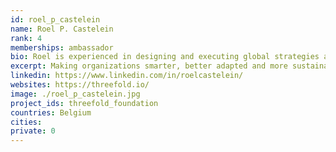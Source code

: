 ```yaml
---
id: roel_p_castelein
name: Roel P. Castelein
rank: 4
memberships: ambassador
bio: Roel is experienced in designing and executing global strategies at Microsoft, Autodesk and Dell EMC. Making organizations smarter, better adapted and more sustainable is what he loves doing. Roel is comfortable at cross roads between business and IT, using the latter to transform the first. He delivered quantifiable results in multinational environments, and ensured they were repeatable. Presently Roel is active at retailer Colruyt Group supporting them in their data-driven approach to grow both financially and sustainably. In addition Roel kindles his passion for sustainability as EMEA Marketing Chair for The Green Grid (the Greenpeace of the ICT industry). The combination of 'resource efficient ICT' with a 'new global currency' address two of humanity's biggest challenges. How to grow sustainably both 'economically' and 'data-wise' within the limits of Earth's resources? Nobody knows. TF ambassadors attempt to tackle these challenges and spread the news.
excerpt: Making organizations smarter, better adapted and more sustainable is what he loves doing.
linkedin: https://www.linkedin.com/in/roelcastelein/
websites: https://threefold.io/
image: ./roel_p_castelein.jpg
project_ids: threefold_foundation
countries: Belgium
cities: 
private: 0
---
```


